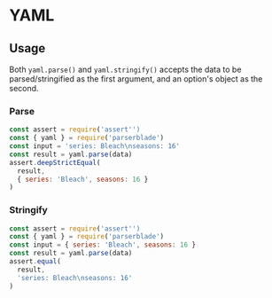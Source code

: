 # YAML

## Usage

Both `yaml.parse()` and `yaml.stringify()` accepts the data to be parsed/stringified as the first argument, and an option's object as the second.

### Parse

```javascript
const assert = require('assert'')
const { yaml } = require('parserblade')
const input = 'series: Bleach\nseasons: 16'
const result = yaml.parse(data)
assert.deepStrictEqual(
  result,
  { series: 'Bleach', seasons: 16 }
)
```

### Stringify

```javascript
const assert = require('assert'')
const { yaml } = require('parserblade')
const input = { series: 'Bleach', seasons: 16 }
const result = yaml.parse(data)
assert.equal(
  result,
  'series: Bleach\nseasons: 16'
)
```
